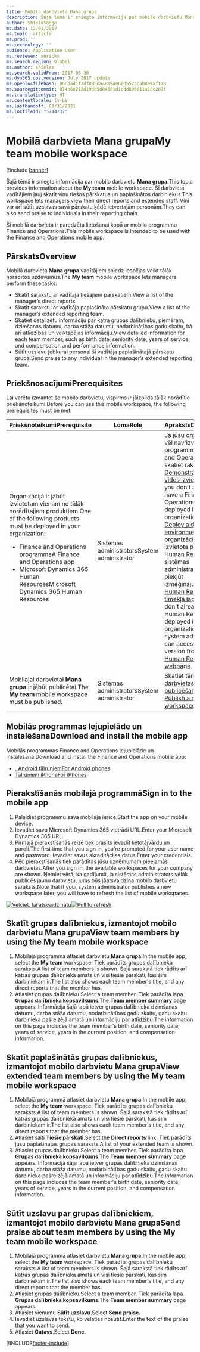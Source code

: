 ```yaml
---
title: Mobilā darbvieta Mana grupa
description: Šajā tēmā ir sniegta informācija par mobilo darbvietu Mana grupa, kas vadītājiem ļauj skatīt viņu tiešos pārskatus un paplašinātos darbiniekus.
author: ShielaSogge
ms.date: 12/01/2017
ms.topic: article
ms.prod: ''
ms.technology: ''
audience: Application User
ms.reviewer: sericks
ms.search.region: Global
ms.author: shielas
ms.search.validFrom: 2017-06-30
ms.dyn365.ops.version: July 2017 update
ms.openlocfilehash: 06ddad1f2df895da4819a06e3552acab8e9aff78
ms.sourcegitcommit: 074b6e212d19dd5d84881d1cdd096611a18c207f
ms.translationtype: HT
ms.contentlocale: lv-LV
ms.lasthandoff: 03/31/2021
ms.locfileid: "5744737"
---
```

# <a name="my-team-mobile-workspace"></a><span data-ttu-id="bdcdc-103">Mobilā darbvieta Mana grupa</span><span class="sxs-lookup"><span data-stu-id="bdcdc-103">My team mobile workspace</span></span>

[!include [banner](../includes/banner.md)]

<span data-ttu-id="bdcdc-104">Šajā tēmā ir sniegta informācija par mobilo darbvietu **Mana grupa**.</span><span class="sxs-lookup"><span data-stu-id="bdcdc-104">This topic provides information about the **My team** mobile workspace.</span></span> <span data-ttu-id="bdcdc-105">Šī darbvieta vadītājiem ļauj skatīt viņu tiešos pārskatus un paplašinātos darbiniekus.</span><span class="sxs-lookup"><span data-stu-id="bdcdc-105">This workspace lets managers view their direct reports and extended staff.</span></span> <span data-ttu-id="bdcdc-106">Viņi var arī sūtīt uzslavas savā pārskatu ķēdē ietvertajām personām.</span><span class="sxs-lookup"><span data-stu-id="bdcdc-106">They can also send praise to individuals in their reporting chain.</span></span>

<span data-ttu-id="bdcdc-107">Šī mobilā darbvieta ir paredzēta lietošanai kopā ar mobilo programmu Finance and Operations.</span><span class="sxs-lookup"><span data-stu-id="bdcdc-107">This mobile workspace is intended to be used with the Finance and Operations mobile app.</span></span>

## <a name="overview"></a><span data-ttu-id="bdcdc-108">Pārskats</span><span class="sxs-lookup"><span data-stu-id="bdcdc-108">Overview</span></span> 
<span data-ttu-id="bdcdc-109">Mobilā darbvieta **Mana grupa** vadītājiem sniedz iespējas veikt tālāk norādītos uzdevumus.</span><span class="sxs-lookup"><span data-stu-id="bdcdc-109">The **My team** mobile workspace lets managers perform these tasks:</span></span>

- <span data-ttu-id="bdcdc-110">Skatīt sarakstu ar vadītāja tiešajiem pārskatiem.</span><span class="sxs-lookup"><span data-stu-id="bdcdc-110">View a list of the manager’s direct reports.</span></span>
- <span data-ttu-id="bdcdc-111">Skatīt sarakstu ar vadītāja paplašināto pārskatu grupu.</span><span class="sxs-lookup"><span data-stu-id="bdcdc-111">View a list of the manager’s extended reporting team.</span></span>
- <span data-ttu-id="bdcdc-112">Skatiet detalizētu informāciju par katra grupas dalībnieku, piemēram, dzimšanas datumu, darba stāža datumu, nodarbinātības gadu skaitu, kā arī atlīdzības un veiktspējas informāciju.</span><span class="sxs-lookup"><span data-stu-id="bdcdc-112">View detailed information for each team member, such as birth date, seniority date, years of service, and compensation and performance information.</span></span>
- <span data-ttu-id="bdcdc-113">Sūtīt uzslavu jebkurai personai šī vadītāja paplašinātajā pārskatu grupā.</span><span class="sxs-lookup"><span data-stu-id="bdcdc-113">Send praise to any individual in the manager’s extended reporting team.</span></span>

## <a name="prerequisites"></a><span data-ttu-id="bdcdc-114">Priekšnosacījumi</span><span class="sxs-lookup"><span data-stu-id="bdcdc-114">Prerequisites</span></span>
<span data-ttu-id="bdcdc-115">Lai varētu izmantot šo mobilo darbvietu, vispirms ir jāizpilda tālāk norādītie priekšnoteikumi.</span><span class="sxs-lookup"><span data-stu-id="bdcdc-115">Before you can use this mobile workspace, the following prerequisites must be met.</span></span>

<table>
<thead>
<tr class="header">
<th><span data-ttu-id="bdcdc-116">Priekšnoteikumi</span><span class="sxs-lookup"><span data-stu-id="bdcdc-116">Prerequisite</span></span></th>
<th><span data-ttu-id="bdcdc-117">Loma</span><span class="sxs-lookup"><span data-stu-id="bdcdc-117">Role</span></span></th>
<th><span data-ttu-id="bdcdc-118">Apraksts</span><span class="sxs-lookup"><span data-stu-id="bdcdc-118">Description</span></span></th>
</tr>
</thead>
<tbody>
<tr class="odd">
<td><span data-ttu-id="bdcdc-119">Organizācijā ir jābūt izvietotam vienam no tālāk norādītajiem produktiem.</span><span class="sxs-lookup"><span data-stu-id="bdcdc-119">One of the following products must be deployed in your organization:</span></span>
<ul><li><span data-ttu-id="bdcdc-120">Finance and Operations programma</span><span class="sxs-lookup"><span data-stu-id="bdcdc-120">A Finance and Operations app</span></span></li>
<li><span data-ttu-id="bdcdc-121">Microsoft Dynamics 365 Human Resources</span><span class="sxs-lookup"><span data-stu-id="bdcdc-121">Microsoft Dynamics 365 Human Resources</span></span></li>
</ul>
</td>
<td><span data-ttu-id="bdcdc-122">Sistēmas administrators</span><span class="sxs-lookup"><span data-stu-id="bdcdc-122">System administrator</span></span></td>
<td><span data-ttu-id="bdcdc-123">Ja jūsu organizācijā vēl nav&#39;izvietota programma Finance and Operations, skatiet rakstu <a href="../deployment/deploy-demo-environment.md">Demonstrācijas vides izvietošana</a>.</span><span class="sxs-lookup"><span data-stu-id="bdcdc-123">If you don&#39;t already have a Finance and Operations app deployed in your organization, see <a href="../deployment/deploy-demo-environment.md">Deploy a demo environment</a>.</span></span> <span data-ttu-id="bdcdc-124">Ja jūsu organizācijā vēl&#39;nav izvietota programma Human Resources, sistēmas administrators var piekļūt izmēģinājumversijai <a href="https://dynamics.microsoft.com/human-resources/overview/">Human Resources tīmekļa lapā</a>.</span><span class="sxs-lookup"><span data-stu-id="bdcdc-124">If you don&#39;t already have Human Resources deployed in your organization, the system administrator can access a trial version from the <a href="https://dynamics.microsoft.com/human-resources/overview/">Human Resources webpage</a>.</span></span>
</td>
</tr>
<tr class="even">
<td><span data-ttu-id="bdcdc-125">Mobilajai darbvietai <strong>Mana grupa</strong> ir jābūt publicētai.</span><span class="sxs-lookup"><span data-stu-id="bdcdc-125">The <strong>My team</strong> mobile workspace must be published.</span></span></td>
<td><span data-ttu-id="bdcdc-126">Sistēmas administrators</span><span class="sxs-lookup"><span data-stu-id="bdcdc-126">System administrator</span></span></td>
<td><span data-ttu-id="bdcdc-127">Skatiet tēmu <a href="publish-mobile-workspace.md">Mobilās darbvietas publicēšana</a>.</span><span class="sxs-lookup"><span data-stu-id="bdcdc-127">See <a href="publish-mobile-workspace.md">Publish a mobile workspace</a>.</span></span></td>
</tr>
</tbody>
</table>

## <a name="download-and-install-the-mobile-app"></a><span data-ttu-id="bdcdc-128">Mobilās programmas lejupielāde un instalēšana</span><span class="sxs-lookup"><span data-stu-id="bdcdc-128">Download and install the mobile app</span></span>

<span data-ttu-id="bdcdc-129">Mobilās programmas Finance and Operations lejupielāde un instalēšana.</span><span class="sxs-lookup"><span data-stu-id="bdcdc-129">Download and install the Finance and Operations mobile app:</span></span>

-   [<span data-ttu-id="bdcdc-130">. Android tālruņiem</span><span class="sxs-lookup"><span data-stu-id="bdcdc-130">For Android phones</span></span>](https://go.microsoft.com/fwlink/?linkid=850662)
-   [<span data-ttu-id="bdcdc-131">Tālruņiem iPhone</span><span class="sxs-lookup"><span data-stu-id="bdcdc-131">For iPhones</span></span>](https://go.microsoft.com/fwlink/?linkid=850663)

## <a name="sign-in-to-the-mobile-app"></a><span data-ttu-id="bdcdc-132">Pierakstīšanās mobilajā programmā</span><span class="sxs-lookup"><span data-stu-id="bdcdc-132">Sign in to the mobile app</span></span>
1.  <span data-ttu-id="bdcdc-133">Palaidiet programmu savā mobilajā ierīcē.</span><span class="sxs-lookup"><span data-stu-id="bdcdc-133">Start the app on your mobile device.</span></span>
2.  <span data-ttu-id="bdcdc-134">Ievadiet savu Microsoft Dynamics 365 vietrādi URL.</span><span class="sxs-lookup"><span data-stu-id="bdcdc-134">Enter your Microsoft Dynamics 365 URL.</span></span>
3.  <span data-ttu-id="bdcdc-135">Pirmajā pierakstīšanās reizē tiek prasīts ievadīt lietotājvārdu un paroli.</span><span class="sxs-lookup"><span data-stu-id="bdcdc-135">The first time that you sign in, you're prompted for your user name and password.</span></span> <span data-ttu-id="bdcdc-136">Ievadiet savus akreditācijas datus.</span><span class="sxs-lookup"><span data-stu-id="bdcdc-136">Enter your credentials.</span></span>
4.  <span data-ttu-id="bdcdc-137">Pēc pierakstīšanās tiek parādītas jūsu uzņēmumam pieejamās darbvietas.</span><span class="sxs-lookup"><span data-stu-id="bdcdc-137">After you sign in, the available workspaces for your company are shown.</span></span> <span data-ttu-id="bdcdc-138">Ņemiet vērā, ka gadījumā, ja sistēmas administrators vēlāk publicēs jaunu darbvietu, jums būs jāatsvaidzina mobilo darbvietu saraksts.</span><span class="sxs-lookup"><span data-stu-id="bdcdc-138">Note that if your system administrator publishes a new workspace later, you will have to refresh the list of mobile workspaces.</span></span>

<span data-ttu-id="bdcdc-139">[![Velciet, lai atsvaidzinātu](./media/pull-to-refresh-list-of-workspaces-183x300.png)](./media/pull-to-refresh-list-of-workspaces.png)</span><span class="sxs-lookup"><span data-stu-id="bdcdc-139">[![Pull to refresh](./media/pull-to-refresh-list-of-workspaces-183x300.png)](./media/pull-to-refresh-list-of-workspaces.png)</span></span>

## <a name="view-team-members-by-using-the-my-team-mobile-workspace"></a><span data-ttu-id="bdcdc-140">Skatīt grupas dalībniekus, izmantojot mobilo darbvietu Mana grupa</span><span class="sxs-lookup"><span data-stu-id="bdcdc-140">View team members by using the My team mobile workspace</span></span>
1.  <span data-ttu-id="bdcdc-141">Mobilajā programmā atlasiet darbvietu **Mana grupa**.</span><span class="sxs-lookup"><span data-stu-id="bdcdc-141">In the mobile app, select the **My team** workspace.</span></span> <span data-ttu-id="bdcdc-142">Tiek parādīts grupas dalībnieku saraksts.</span><span class="sxs-lookup"><span data-stu-id="bdcdc-142">A list of team members is shown.</span></span> <span data-ttu-id="bdcdc-143">Šajā sarakstā tiek rādīts arī katras grupas dalībnieka amats un visi tiešie pārskati, kas šim darbiniekam ir.</span><span class="sxs-lookup"><span data-stu-id="bdcdc-143">The list also shows each team member's title, and any direct reports that the member has.</span></span>
2.  <span data-ttu-id="bdcdc-144">Atlasiet grupas dalībnieku.</span><span class="sxs-lookup"><span data-stu-id="bdcdc-144">Select a team member.</span></span> <span data-ttu-id="bdcdc-145">Tiek parādīta lapa **Grupas dalībnieka kopsavilkums**.</span><span class="sxs-lookup"><span data-stu-id="bdcdc-145">The **Team member summary** page appears.</span></span> <span data-ttu-id="bdcdc-146">Informācija šajā lapā ietver grupas dalībnieka dzimšanas datumu, darba stāža datumu, nodarbinātības gadu skaitu, gadu skaitu darbinieka pašreizējā amatā un informāciju par atlīdzību.</span><span class="sxs-lookup"><span data-stu-id="bdcdc-146">The information on this page includes the team member's birth date, seniority date, years of service, years in the current position, and compensation information.</span></span>

## <a name="view-extended-team-members-by-using-the-my-team-mobile-workspace"></a><span data-ttu-id="bdcdc-147">Skatīt paplašinātās grupas dalībniekus, izmantojot mobilo darbvietu Mana grupa</span><span class="sxs-lookup"><span data-stu-id="bdcdc-147">View extended team members by using the My team mobile workspace</span></span>
1.  <span data-ttu-id="bdcdc-148">Mobilajā programmā atlasiet darbvietu **Mana grupa**.</span><span class="sxs-lookup"><span data-stu-id="bdcdc-148">In the mobile app, select the **My team** workspace.</span></span> <span data-ttu-id="bdcdc-149">Tiek parādīts grupas dalībnieku saraksts.</span><span class="sxs-lookup"><span data-stu-id="bdcdc-149">A list of team members is shown.</span></span> <span data-ttu-id="bdcdc-150">Šajā sarakstā tiek rādīts arī katras grupas dalībnieka amats un visi tiešie pārskati, kas šim darbiniekam ir.</span><span class="sxs-lookup"><span data-stu-id="bdcdc-150">The list also shows each team member's title, and any direct reports that the member has.</span></span>
1.  <span data-ttu-id="bdcdc-151">Atlasiet saiti **Tiešie pārskati**.</span><span class="sxs-lookup"><span data-stu-id="bdcdc-151">Select the **Direct reports** link.</span></span> <span data-ttu-id="bdcdc-152">Tiek parādīts jūsu paplašinātās grupas saraksts.</span><span class="sxs-lookup"><span data-stu-id="bdcdc-152">A list of your extended team is shown.</span></span>
1.  <span data-ttu-id="bdcdc-153">Atlasiet grupas dalībnieku.</span><span class="sxs-lookup"><span data-stu-id="bdcdc-153">Select a team member.</span></span> <span data-ttu-id="bdcdc-154">Tiek parādīta lapa **Grupas dalībnieka kopsavilkums**.</span><span class="sxs-lookup"><span data-stu-id="bdcdc-154">The **Team member summary** page appears.</span></span> <span data-ttu-id="bdcdc-155">Informācija šajā lapā ietver grupas dalībnieka dzimšanas datumu, darba stāža datumu, nodarbinātības gadu skaitu, gadu skaitu darbinieka pašreizējā amatā un informāciju par atlīdzību.</span><span class="sxs-lookup"><span data-stu-id="bdcdc-155">The information on this page includes the team member's birth date, seniority date, years of service, years in the current position, and compensation information.</span></span>

## <a name="send-praise-about-team-members-by-using-the-my-team-mobile-workspace"></a><span data-ttu-id="bdcdc-156">Sūtīt uzslavu par grupas dalībniekiem, izmantojot mobilo darbvietu Mana grupa</span><span class="sxs-lookup"><span data-stu-id="bdcdc-156">Send praise about team members by using the My team mobile workspace</span></span>
1.  <span data-ttu-id="bdcdc-157">Mobilajā programmā atlasiet darbvietu **Mana grupa**.</span><span class="sxs-lookup"><span data-stu-id="bdcdc-157">In the mobile app, select the **My team** workspace.</span></span> <span data-ttu-id="bdcdc-158">Tiek parādīts grupas dalībnieku saraksts.</span><span class="sxs-lookup"><span data-stu-id="bdcdc-158">A list of team members is shown.</span></span> <span data-ttu-id="bdcdc-159">Šajā sarakstā tiek rādīts arī katras grupas dalībnieka amats un visi tiešie pārskati, kas šim darbiniekam ir.</span><span class="sxs-lookup"><span data-stu-id="bdcdc-159">The list also shows each team member's title, and any direct reports that the member has.</span></span>
1.  <span data-ttu-id="bdcdc-160">Atlasiet grupas dalībnieku.</span><span class="sxs-lookup"><span data-stu-id="bdcdc-160">Select a team member.</span></span> <span data-ttu-id="bdcdc-161">Tiek parādīta lapa **Grupas dalībnieka kopsavilkums**.</span><span class="sxs-lookup"><span data-stu-id="bdcdc-161">The **Team member summary** page appears.</span></span>
1.  <span data-ttu-id="bdcdc-162">Atlasiet vienumu **Sūtīt uzslavu**.</span><span class="sxs-lookup"><span data-stu-id="bdcdc-162">Select **Send praise**.</span></span> 
1. <span data-ttu-id="bdcdc-163">Ievadiet uzslavas tekstu, ko vēlaties nosūtīt.</span><span class="sxs-lookup"><span data-stu-id="bdcdc-163">Enter the text of the praise that you want to send.</span></span> 
1. <span data-ttu-id="bdcdc-164">Atlasiet **Gatavs**.</span><span class="sxs-lookup"><span data-stu-id="bdcdc-164">Select **Done**.</span></span>


[!INCLUDE[footer-include](../../../includes/footer-banner.md)]